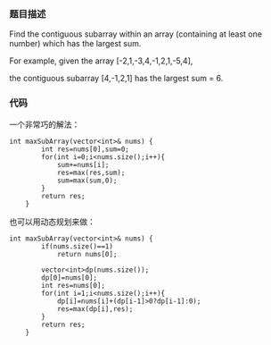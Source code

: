 ### 题目描述

Find the contiguous subarray within an array (containing at least one number) which has the largest sum.  

For example, given the array [-2,1,-3,4,-1,2,1,-5,4], 

the contiguous subarray [4,-1,2,1] has the largest sum = 6.

### 代码

一个非常巧的解法：

```
int maxSubArray(vector<int>& nums) {
        int res=nums[0],sum=0;
        for(int i=0;i<nums.size();i++){
            sum+=nums[i];
            res=max(res,sum);
            sum=max(sum,0);
        }
        return res;
    }
```  
  

也可以用动态规划来做：

```
int maxSubArray(vector<int>& nums) {
        if(nums.size()==1)
            return nums[0];

        vector<int>dp(nums.size());
        dp[0]=nums[0];
        int res=nums[0];
        for(int i=1;i<nums.size();i++){
            dp[i]=nums[i]+(dp[i-1]>0?dp[i-1]:0);
            res=max(dp[i],res);
        }
        return res;
    }
```
